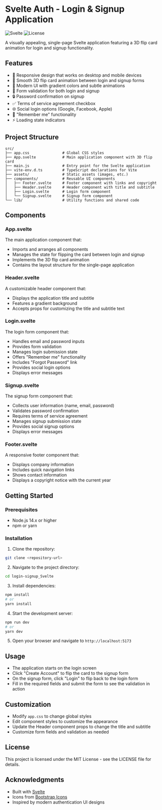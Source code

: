 # Svelte Auth - Login & Signup Application

![Svelte](https://img.shields.io/badge/Svelte-4.0+-orange.svg)
![License](https://img.shields.io/badge/license-MIT-blue.svg)

A visually appealing, single-page Svelte application featuring a 3D flip card animation for login and signup functionality.

## Features

- 📱 Responsive design that works on desktop and mobile devices
- 🔄 Smooth 3D flip card animation between login and signup forms
- 🎨 Modern UI with gradient colors and subtle animations
- 📝 Form validation for both login and signup
- 🔒 Password confirmation on signup
- ✅ Terms of service agreement checkbox
- 🌐 Social login options (Google, Facebook, Apple)
- 💾 "Remember me" functionality
- ⚡ Loading state indicators

## Project Structure

```
src/
├── app.css               # Global CSS styles
├── App.svelte            # Main application component with 3D flip card
├── main.js               # Entry point for the Svelte application
├── vite-env.d.ts         # TypeScript declarations for Vite
├── assets/               # Static assets (images, etc.)
├── components/           # Reusable UI components
│   ├── Footer.svelte     # Footer component with links and copyright
│   ├── Header.svelte     # Header component with title and subtitle
│   ├── Login.svelte      # Login form component
│   └── Signup.svelte     # Signup form component
└── lib/                  # Utility functions and shared code
```

## Components

### App.svelte

The main application component that:

- Imports and arranges all components
- Manages the state for flipping the card between login and signup
- Implements the 3D flip card animation
- Contains the layout structure for the single-page application

### Header.svelte

A customizable header component that:

- Displays the application title and subtitle
- Features a gradient background
- Accepts props for customizing the title and subtitle text

### Login.svelte

The login form component that:

- Handles email and password inputs
- Provides form validation
- Manages login submission state
- Offers "Remember me" functionality
- Includes "Forgot Password" link
- Provides social login options
- Displays error messages

### Signup.svelte

The signup form component that:

- Collects user information (name, email, password)
- Validates password confirmation
- Requires terms of service agreement
- Manages signup submission state
- Provides social signup options
- Displays error messages

### Footer.svelte

A responsive footer component that:

- Displays company information
- Includes quick navigation links
- Shows contact information
- Displays a copyright notice with the current year

## Getting Started

### Prerequisites

- Node.js 14.x or higher
- npm or yarn

### Installation

1. Clone the repository:

```bash
git clone <repository-url>
```

2. Navigate to the project directory:

```bash
cd login-signup_Svelte
```

3. Install dependencies:

```bash
npm install
# or
yarn install
```

4. Start the development server:

```bash
npm run dev
# or
yarn dev
```

5. Open your browser and navigate to `http://localhost:5173`

## Usage

- The application starts on the login screen
- Click "Create Account" to flip the card to the signup form
- On the signup form, click "Login" to flip back to the login form
- Fill in the required fields and submit the form to see the validation in action

## Customization

- Modify `app.css` to change global styles
- Edit component styles to customize the appearance
- Update the Header component props to change the title and subtitle
- Customize form fields and validation as needed

## License

This project is licensed under the MIT License - see the LICENSE file for details.

## Acknowledgments

- Built with [Svelte](https://svelte.dev/)
- Icons from [Bootstrap Icons](https://icons.getbootstrap.com/)
- Inspired by modern authentication UI designs
